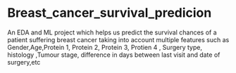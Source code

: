 # Breast_cancer_survival_predicion
An EDA and ML project which helps us predict the survival chances of a patient suffering breast cancer taking into account multiple features such as Gender,Age,Protein 1, Protein 2, Protein 3, Protien 4 , Surgery type, histology ,Tumour stage, difference in days between last visit and date of surgery,etc
